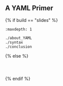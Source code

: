 ## A YAML Primer

{% if build == "slides" %}
<!-- BUILDING THE SLIDES -->
```{toctree}
:maxdepth: 1

./about_YAML
./syntax
./conclusion
```
{% else %}
```{include} ./about_YAML.md
```
```{include} ./syntax.md
```
```{include} ./conclusion.md
```
{% endif %}
